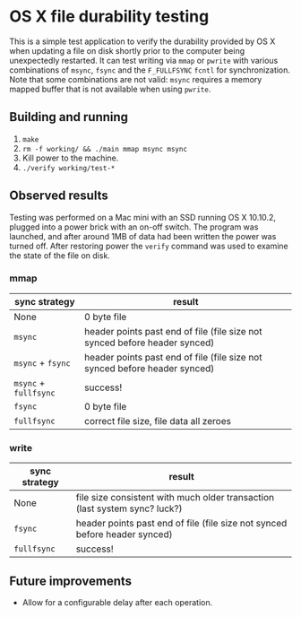 # OS X file durability testing

This is a simple test application to verify the durability provided by OS X when updating a file on disk shortly prior to the computer being unexpectedly restarted.
It can test writing via `mmap` or `pwrite` with various combinations of `msync`, `fsync` and the `F_FULLFSYNC` `fcntl` for synchronization.
Note that some combinations are not valid: `msync` requires a memory mapped buffer that is not available when using `pwrite`.

## Building and running

1. `make`
2. `rm -f working/ && ./main mmap msync msync`
3. Kill power to the machine.
4. `./verify working/test-*`

## Observed results

Testing was performed on a Mac mini with an SSD running OS X 10.10.2, plugged into a power brick with an on-off switch.
The program was launched, and after around 1MB of data had been written the power was turned off.
After restoring power the `verify` command was used to examine the state of the file on disk.

### mmap

| sync strategy         | result |
|-----------------------|----------------------------------------------------------------------------|
| None                  | 0 byte file |
| `msync`               | header points past end of file (file size not synced before header synced) |
| `msync` + `fsync`     | header points past end of file (file size not synced before header synced) |
| `msync` + `fullfsync` | success! |
| `fsync`               | 0 byte file |
| `fullfsync`           | correct file size, file data all zeroes |


### write

| sync strategy         | result |
|-----------------------|----------------------------------------------------------------------------|
| None                  | file size consistent with much older transaction (last system sync? luck?) |
| `fsync`               | header points past end of file (file size not synced before header synced) |
| `fullfsync`           | success! |

## Future improvements

* Allow for a configurable delay after each operation.
